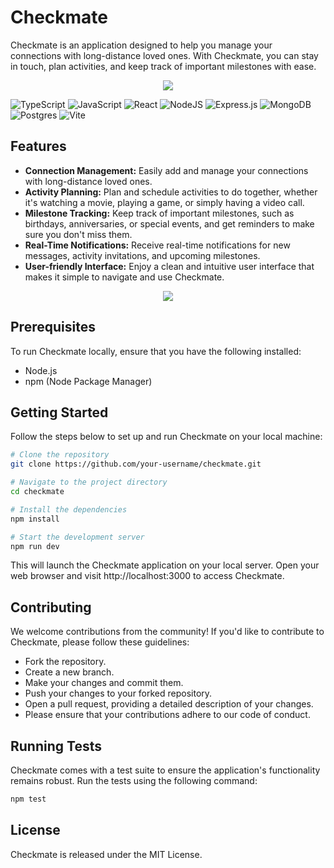 # Checkmate

Checkmate is an application designed to help you manage your connections with long-distance loved ones. With Checkmate, you can stay in touch, plan activities, and keep track of important milestones with ease.

<p align="center">
  <img src = https://github.com/GeoTech23/CheckMate/blob/main/public/CMlogin.gif>
</p>

![TypeScript](https://img.shields.io/badge/typescript-%23007ACC.svg?style=for-the-badge&logo=typescript&logoColor=white)
![JavaScript](https://img.shields.io/badge/javascript-%23323330.svg?style=for-the-badge&logo=javascript&logoColor=%23F7DF1E)
![React](https://img.shields.io/badge/react-%2320232a.svg?style=for-the-badge&logo=react&logoColor=%2361DAFB)
![NodeJS](https://img.shields.io/badge/node.js-6DA55F?style=for-the-badge&logo=node.js&logoColor=white)
![Express.js](https://img.shields.io/badge/express.js-%23404d59.svg?style=for-the-badge&logo=express&logoColor=%2361DAFB)
![MongoDB](https://img.shields.io/badge/MongoDB-%234ea94b.svg?style=for-the-badge&logo=mongodb&logoColor=white)
![Postgres](https://img.shields.io/badge/postgres-%23316192.svg?style=for-the-badge&logo=postgresql&logoColor=white)
![Vite](https://img.shields.io/badge/vite-%23646CFF.svg?style=for-the-badge&logo=vite&logoColor=white)


## Features
- **Connection Management:** Easily add and manage your connections with long-distance loved ones.
- **Activity Planning:** Plan and schedule activities to do together, whether it's watching a movie, playing a game, or simply having a video call.
- **Milestone Tracking:** Keep track of important milestones, such as birthdays, anniversaries, or special events, and get reminders to make sure you don't miss them.
- **Real-Time Notifications:** Receive real-time notifications for new messages, activity invitations, and upcoming milestones.
- **User-friendly Interface:** Enjoy a clean and intuitive user interface that makes it simple to navigate and use Checkmate.

<p align="center">
  <img src = https://github.com/GeoTech23/CheckMate/blob/main/public/CMrest.gif >
</p>

## Prerequisites

To run Checkmate locally, ensure that you have the following installed:

- Node.js
- npm (Node Package Manager)

## Getting Started

Follow the steps below to set up and run Checkmate on your local machine:

```bash
# Clone the repository
git clone https://github.com/your-username/checkmate.git

# Navigate to the project directory
cd checkmate

# Install the dependencies
npm install

# Start the development server
npm run dev
```

This will launch the Checkmate application on your local server. Open your web browser and visit http://localhost:3000 to access Checkmate.

## Contributing
We welcome contributions from the community! If you'd like to contribute to Checkmate, please follow these guidelines:

- Fork the repository.
- Create a new branch.
- Make your changes and commit them.
- Push your changes to your forked repository.
- Open a pull request, providing a detailed description of your changes.
- Please ensure that your contributions adhere to our code of conduct.

## Running Tests
Checkmate comes with a test suite to ensure the application's functionality remains robust. Run the tests using the following command:

```bash
npm test
```

## License
Checkmate is released under the MIT License.
